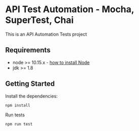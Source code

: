 API Test Automation - Mocha, SuperTest, Chai
=================

This is an API Automation Tests project 

Requirements
---------------

- node >= 10.15.x - [how to install Node](https://nodejs.org/en/download/)
- jdk >= 1.8

Getting Started
---------------

Install the dependencies:

```bash
npm install
```

Run tests 

```bash
npm run test
```
